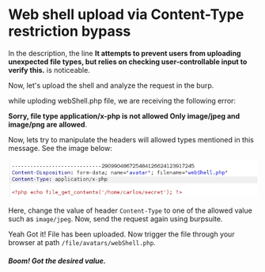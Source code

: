# Web shell upload via Content-Type restriction bypass

In the description, the line **It attempts to prevent users from uploading unexpected file types, but relies on checking user-controllable input to verify this.** is noticeable.

Now, let's upload the shell and analyze the request in the burp.

while uploding webShell.php file, we are receiving the following error:

**Sorry, file type application/x-php is not allowed Only image/jpeg and image/png are allowed**.

Now, lets try to manipulate the headers will allowed types mentioned in this message. See the image below:

![Alt text](./Screenshots/Content-type.png)

Here, change the value of header `Content-Type` to one of the allowed value such as `image/jpeg`. Now, send the request again using burpsuite.

Yeah Got it! File has been uploaded. Now trigger the file through your browser at path `/file/avatars/webShell.php`. 

##### Boom! Got the desired value.